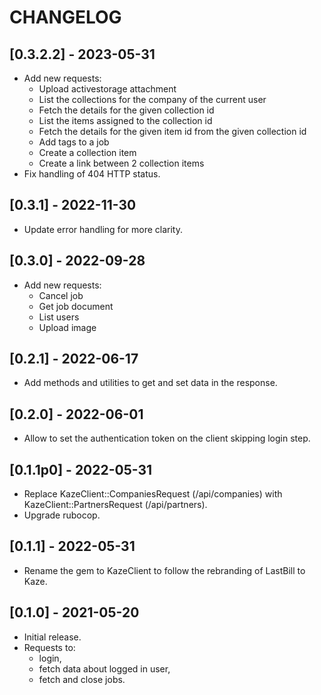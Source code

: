 # CHANGELOG

## [0.3.2.2] - 2023-05-31

- Add new requests:
  - Upload activestorage attachment
  - List the collections for the company of the current user
  - Fetch the details for the given collection id
  - List the items assigned to the collection id
  - Fetch the details for the given item id from the given collection id
  - Add tags to a job
  - Create a collection item
  - Create a link between 2 collection items
- Fix handling of 404 HTTP status.

## [0.3.1] - 2022-11-30

- Update error handling for more clarity.

## [0.3.0] - 2022-09-28

- Add new requests:
  - Cancel job
  - Get job document
  - List users
  - Upload image

## [0.2.1] - 2022-06-17

- Add methods and utilities to get and set data in the response.

## [0.2.0] - 2022-06-01

- Allow to set the authentication token on the client skipping login step.

## [0.1.1p0] - 2022-05-31

- Replace KazeClient::CompaniesRequest (/api/companies) with KazeClient::PartnersRequest (/api/partners).
- Upgrade rubocop.

## [0.1.1] - 2022-05-31

- Rename the gem to KazeClient to follow the rebranding of LastBill to Kaze.

## [0.1.0] - 2021-05-20

- Initial release.
- Requests to:
  - login,
  - fetch data about logged in user,
  - fetch and close jobs.
